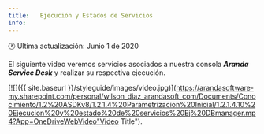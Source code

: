```yaml
---
title:   Ejecución y Estados de Servicios
info:
---
```


🕐 Ultima actualización: Junio 1 de 2020


El siguiente video veremos servicios asociados a nuestra consola **_Aranda Service Desk_** y realizar su respectiva ejecución.

[![]({{ site.baseurl }}/styleguide/images/video.jpg)](https://arandasoftware-my.sharepoint.com/personal/wilson_diaz_arandasoft_com/Documents/Conocimiento/1.2%20ASDKv8/1.2.1.4%20Parametrizacion%20Inicial/1.2.1.4.10%20Ejecucion%20y%20estado%20de%20servicios%20Ej%20DBmanager.mp4?App=OneDriveWebVideo"Video Title").
